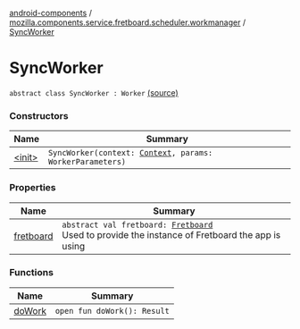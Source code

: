 [android-components](../../index.md) / [mozilla.components.service.fretboard.scheduler.workmanager](../index.md) / [SyncWorker](./index.md)

# SyncWorker

`abstract class SyncWorker : Worker` [(source)](https://github.com/mozilla-mobile/android-components/blob/master/components/service/fretboard/src/main/java/mozilla/components/service/fretboard/scheduler/workmanager/SyncWorker.kt#L12)

### Constructors

| Name | Summary |
|---|---|
| [&lt;init&gt;](-init-.md) | `SyncWorker(context: `[`Context`](https://developer.android.com/reference/android/content/Context.html)`, params: WorkerParameters)` |

### Properties

| Name | Summary |
|---|---|
| [fretboard](fretboard.md) | `abstract val fretboard: `[`Fretboard`](../../mozilla.components.service.fretboard/-fretboard/index.md)<br>Used to provide the instance of Fretboard the app is using |

### Functions

| Name | Summary |
|---|---|
| [doWork](do-work.md) | `open fun doWork(): Result` |
